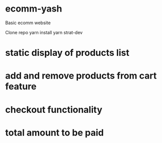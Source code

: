 # ecomm-yash
Basic ecomm website

Clone repo
yarn install
yarn strat-dev

# static display of products list
# add and remove products from cart feature
# checkout functionality
# total amount to be paid
